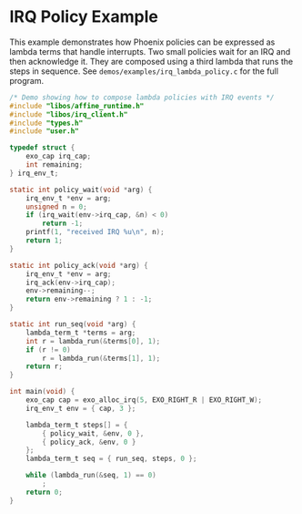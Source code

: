 # IRQ Policy Example

This example demonstrates how Phoenix policies can be expressed as lambda
terms that handle interrupts.  Two small policies wait for an IRQ and then
acknowledge it.  They are composed using a third lambda that runs the steps
in sequence.  See `demos/examples/irq_lambda_policy.c` for the full program.

```c
/* Demo showing how to compose lambda policies with IRQ events */
#include "libos/affine_runtime.h"
#include "libos/irq_client.h"
#include "types.h"
#include "user.h"

typedef struct {
    exo_cap irq_cap;
    int remaining;
} irq_env_t;

static int policy_wait(void *arg) {
    irq_env_t *env = arg;
    unsigned n = 0;
    if (irq_wait(env->irq_cap, &n) < 0)
        return -1;
    printf(1, "received IRQ %u\n", n);
    return 1;
}

static int policy_ack(void *arg) {
    irq_env_t *env = arg;
    irq_ack(env->irq_cap);
    env->remaining--;
    return env->remaining ? 1 : -1;
}

static int run_seq(void *arg) {
    lambda_term_t *terms = arg;
    int r = lambda_run(&terms[0], 1);
    if (r != 0)
        r = lambda_run(&terms[1], 1);
    return r;
}

int main(void) {
    exo_cap cap = exo_alloc_irq(5, EXO_RIGHT_R | EXO_RIGHT_W);
    irq_env_t env = { cap, 3 };

    lambda_term_t steps[] = {
        { policy_wait, &env, 0 },
        { policy_ack, &env, 0 }
    };
    lambda_term_t seq = { run_seq, steps, 0 };

    while (lambda_run(&seq, 1) == 0)
        ;
    return 0;
}
```
